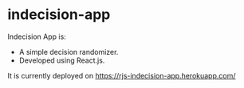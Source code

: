 # indecision-app

Indecision App is:
- A simple decision randomizer.
- Developed using React.js.

It is currently deployed on https://rjs-indecision-app.herokuapp.com/

